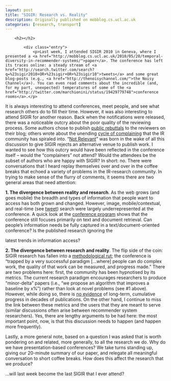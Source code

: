 ```yaml
---
layout: post
title: "SIGIR: Research vs. Reality"
description: Originally published on mobblog.cs.ucl.ac.uk
categories: [research, transport]
---
```


		<h2></h2>

			<div class="entry">
				<p>Last week, I attended SIGIR 2010 in Geneva, where I presented a <a href="http://mobblog.cs.ucl.ac.uk/2010/05/20/temporal-diversity-in-recommender-systems/">paper</a>. The conference has left its traces online: a steady stream of <a href="http://search.twitter.com/search?q=%23sigir2010+OR+%23sigir+OR+%23sigir10">tweets</a> and some great blog-posts (e.g., <a href="http://thenoisychannel.com/">the Noisy Channel</a>). You can even read comments about the incredible (and, for my part, unexpected) temperatures of some of the <a href="http://twitter.com/marchionini/status/19429779748">conference rooms</a>.</p>
<p>It is always interesting to attend conferences, meet people, and see what research others do to fill their time. However, it was also interesting to attend SIGIR for another reason. Back when the notifications were released, there was a noticeable outcry about the poor quality of the reviewing process. Some authors chose to publish <a href="http://palblog.fxpal.com/?p=3277">public rebuttals</a> to the reviewers on their blog; others wrote about the unending <a href="http://blog.codalism.com/?p=1148">cycle of complaining</a> that the IR community has spiraled into. &#8220;<a href="http://nonrel.wordpress.com/2010/03/25/welcome-to-not-relevant/">Not Relevant</a>&#8221; was born in the wake of all this discussion to give SIGIR rejects an alternative venue to publish work. I wanted to see how this outcry would have been reflected in the conference itself &#8211; would the &#8220;complainers&#8221; not attend? Would the attendees be the subset of authors who are happy with SIGIR? In short: no. There were conversations that I heard replay themselves over and over in the coffee breaks that echoed a variety of problems in the IR-research community. In trying to make sense of the flurry of comments, it seems there are two general areas that need attention:</p>
<p><strong>1. The divergence between reality and research</strong>. As the web grows (and goes mobile) the breadth and types of information that people want to access has both grown and changed. However, image, mobile/contextual, and real-time (see <a href="http://twitter.com/abdur/statuses/19082457066">tweet</a>) search were largely underrepresented at the conference. A quick look at the <a href="http://sigir2010.org/doku.php?id=program:sessions">conference program</a> shows that the conference still focuses primarily on text and document retrieval. Can people&#8217;s information needs be fully captured in a text/document-oriented conference? Is the published research ignoring the</p>
<div style="display: none"></div>
</p>
<p> latest trends in information access?</p>
<p><strong>2. The divergence between research and reality</strong>. The flip side of the coin: SIGIR research has fallen into a <a href="http://palblog.fxpal.com/?p=4283">methodological rut</a>; the conference is &#8220;trapped by a very successful paradigm [...where] people can do complex work, the quality of that work can be measured, and progress made.&#8221; There are two problems here: first, the community has been hypnotised by its metrics. The current research paradigm encourages researchers to produce &#8220;minor-delta&#8221; papers (i.e., &#8220;we propose an algorithm that improves a baseline by x%&#8221;) rather than look at novel problems (see #1 above). However, while doing so, there is <a href="http://blog.codalism.com/?p=1029">no evidence</a> of long-term, cumulative progress in decades of publications. On the other hand, I continue to miss the link between these metrics and the users that they are meant to serve (similar discussions often arise between recommender system researchers). Yes, there are lengthy arguments to be had here: the most important point, now, is that this discussion needs to happen (and happen more frequently).</p>
<p>Lastly, a more general note, based on a question I was asked that is worth pondering on and related, more generally, to all the research we do. Why do we have presentation-based conferences? We take turns standing up, giving our 20-minute summary of our paper, and relegate all meaningful conversation to short coffee breaks. How does this affect the research that we produce?</p>
<p>&#8230;will last week become the last SIGIR that I ever attend?</p>

